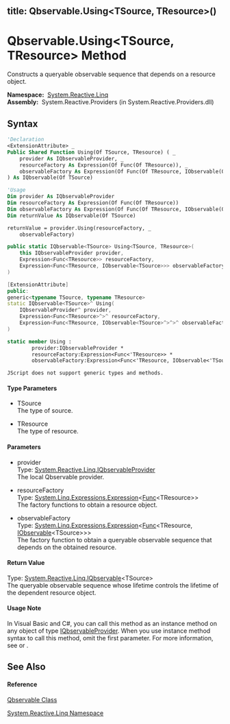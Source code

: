 title: Qbservable.Using<TSource, TResource>()
---
# Qbservable.Using\<TSource, TResource\> Method

Constructs a queryable observable sequence that depends on a resource object.

**Namespace:**  [System.Reactive.Linq](System.Reactive.Linq/System.Reactive.Linq)  
**Assembly:**  System.Reactive.Providers (in System.Reactive.Providers.dll)

## Syntax

```vb
'Declaration
<ExtensionAttribute> _
Public Shared Function Using(Of TSource, TResource) ( _
    provider As IQbservableProvider, _
    resourceFactory As Expression(Of Func(Of TResource)), _
    observableFactory As Expression(Of Func(Of TResource, IObservable(Of TSource))) _
) As IQbservable(Of TSource)
```

```vb
'Usage
Dim provider As IQbservableProvider
Dim resourceFactory As Expression(Of Func(Of TResource))
Dim observableFactory As Expression(Of Func(Of TResource, IObservable(Of TSource)))
Dim returnValue As IQbservable(Of TSource)

returnValue = provider.Using(resourceFactory, _
    observableFactory)
```

```csharp
public static IQbservable<TSource> Using<TSource, TResource>(
    this IQbservableProvider provider,
    Expression<Func<TResource>> resourceFactory,
    Expression<Func<TResource, IObservable<TSource>>> observableFactory
)
```

```c++
[ExtensionAttribute]
public:
generic<typename TSource, typename TResource>
static IQbservable<TSource>^ Using(
    IQbservableProvider^ provider, 
    Expression<Func<TResource>^>^ resourceFactory, 
    Expression<Func<TResource, IObservable<TSource>^>^>^ observableFactory
)
```

```fsharp
static member Using : 
        provider:IQbservableProvider * 
        resourceFactory:Expression<Func<'TResource>> * 
        observableFactory:Expression<Func<'TResource, IObservable<'TSource>>> -> IQbservable<'TSource> 
```

```jscript
JScript does not support generic types and methods.
```

#### Type Parameters

- TSource  
  The type of source.

- TResource  
  The type of resource.

#### Parameters

- provider  
  Type: [System.Reactive.Linq.IQbservableProvider](IQbservableProvider/IQbservableProvider)  
  The local Qbservable provider.

- resourceFactory  
  Type: [System.Linq.Expressions.Expression](https://msdn.microsoft.com/en-us/library/Bb335710)\<[Func](https://msdn.microsoft.com/en-us/library/Bb534960)\<TResource\>\>  
  The factory functions to obtain a resource object.

- observableFactory  
  Type: [System.Linq.Expressions.Expression](https://msdn.microsoft.com/en-us/library/Bb335710)\<[Func](https://msdn.microsoft.com/en-us/library/Bb549151)\<TResource, [IObservable](https://msdn.microsoft.com/en-us/library/Dd990377)\<TSource\>\>\>  
  The factory function to obtain a queryable observable sequence that depends on the obtained resource.

#### Return Value

Type: [System.Reactive.Linq.IQbservable](IQbservable/IQbservable(TSource))\<TSource\>  
The queryable observable sequence whose lifetime controls the lifetime of the dependent resource object.

#### Usage Note

In Visual Basic and C\#, you can call this method as an instance method on any object of type [IQbservableProvider](IQbservableProvider/IQbservableProvider). When you use instance method syntax to call this method, omit the first parameter. For more information, see [](https://msdn.microsoft.com/en-us/library/Bb384936) or [](https://msdn.microsoft.com/en-us/library/Bb383977).

## See Also

#### Reference

[Qbservable Class](Qbservable/Qbservable)

[System.Reactive.Linq Namespace](System.Reactive.Linq/System.Reactive.Linq)

